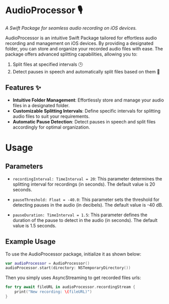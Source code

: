 # AudioProcessor 🎙️

_A Swift Package for seamless audio recording on iOS devices._

AudioProcessor is an intuitive Swift Package tailored for effortless audio recording and management on iOS devices. By providing a designated folder, you can store and organize your recorded audio files with ease. The package offers advanced splitting capabilities, allowing you to:

1. Split files at specified intervals 🕒
2. Detect pauses in speech and automatically split files based on them 🤫

## Features ✨

* **Intuitive Folder Management**: Effortlessly store and manage your audio files in a designated folder.
* **Customizable Splitting Intervals**: Define specific intervals for splitting audio files to suit your requirements.
* **Automatic Pause Detection**: Detect pauses in speech and split files accordingly for optimal organization.

# Usage

## Parameters

* `recordingInterval: TimeInterval = 20`: This parameter determines the splitting interval for recordings (in seconds). The default value is 20 seconds.

* `pauseThreshold: Float = -40.0`: This parameter sets the threshold for detecting pauses in the audio (in decibels). The default value is -40 dB.

* `pauseDuration: TimeInterval = 1.5`: This parameter defines the duration of the pause to detect in the audio (in seconds). The default value is 1.5 seconds.

## Example Usage

To use the AudioProcessor package, initialize it as shown below:

```swift
var audioProcessor = AudioProcessor()
audioProcessor.start(directory: NSTemporaryDirectory())
```

Then you simply uses AsyncStreaming to get recorded files urls: 

```swift
for try await fileURL in audioProcessor.recordingStream {
    print("New recording: \(fileURL)")
}
```

